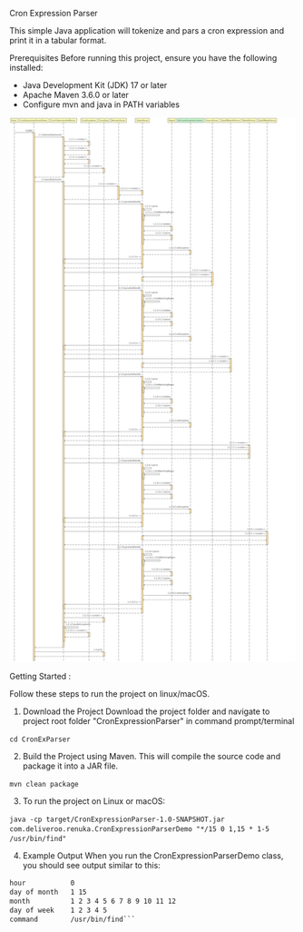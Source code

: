 Cron Expression Parser

This simple Java application will tokenize and pars a cron expression and print it in a tabular format.

Prerequisites
Before running this project, ensure you have the following installed:

* Java Development Kit (JDK) 17 or later
* Apache Maven 3.6.0 or later
* Configure mvn and java in PATH variables

![Sequence Diagram](CronExpressionParserDemoSD.jpg)


Getting Started :

Follow these steps to run the project on linux/macOS.

1. Download the Project
   Download the project folder and navigate to project root folder "CronExpressionParser" in command prompt/terminal

`cd CronExParser`

2. Build the Project using Maven. This will compile the source code and package it into a JAR file.

```mvn clean package```

3. To run the project on Linux or macOS:

```java -cp target/CronExpressionParser-1.0-SNAPSHOT.jar com.deliveroo.renuka.CronExpressionParserDemo "*/15 0 1,15 * 1-5 /usr/bin/find"```

4. Example Output
   When you run the CronExpressionParserDemo class, you should see output similar to this:

```minute         0 15 30 45
hour           0
day of month   1 15
month          1 2 3 4 5 6 7 8 9 10 11 12
day of week    1 2 3 4 5
command        /usr/bin/find```


